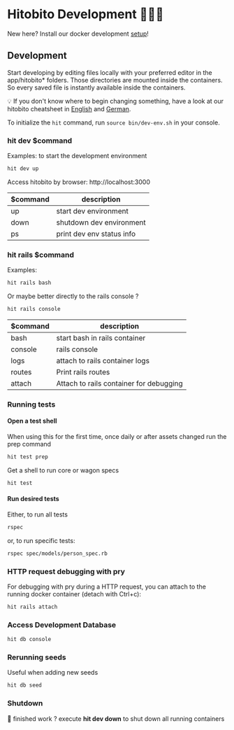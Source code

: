 # Hitobito Development 👩🏽‍💻

New here? Install our docker development [setup](doc/setup.md)!

## Development

Start developing by editing files locally with your preferred editor in the app/hitobito* folders. Those directories are mounted inside the containers. So every saved file is instantly available inside the containers.

:bulb: If you don't know where to begin changing something, have a look at our hitobito cheatsheet in [English](./doc/hitobito-cheatsheet-en.pdf) and [German](./doc/hitobito-cheatsheet.pdf).

To initialize the `hit` command, run `source bin/dev-env.sh` in your console.

### hit dev $command

Examples:
to start the development environment

```bash
hit dev up
```

Access hitobito by browser: http://localhost:3000

|$command|description|
|-------|-----------|
|up   |start dev environment|
|down|shutdown dev environment|
|ps   |print dev env status info|

### hit rails $command

Examples:

```bash
hit rails bash
```

Or maybe better directly to the rails console ?
```bash
hit rails console
```

|$command|description|
|-------|-----------|
|bash   |start bash in rails container|
|console|rails console|
|logs   |attach to rails container logs|
|routes |Print rails routes|
|attach |Attach to rails container for debugging|

### Running tests

#### Open a test shell

When using this for the first time, once daily or after assets changed run the prep command
```bash
hit test prep
```

Get a shell to run core or wagon specs

```bash
hit test
```

#### Run desired tests

Either, to run all tests

```bash
rspec
```

or, to run specific tests:

```bash
rspec spec/models/person_spec.rb
```

### HTTP request debugging with pry

For debugging with pry during a HTTP request, you can attach to the running docker container (detach with Ctrl+c):

```bash
hit rails attach
```

### Access Development Database
```bash
hit db console
```

### Rerunning seeds

Useful when adding new seeds
```bash
hit db seed
```

### Shutdown

🍺 finished work ? execute **hit dev down** to shut down all running containers
